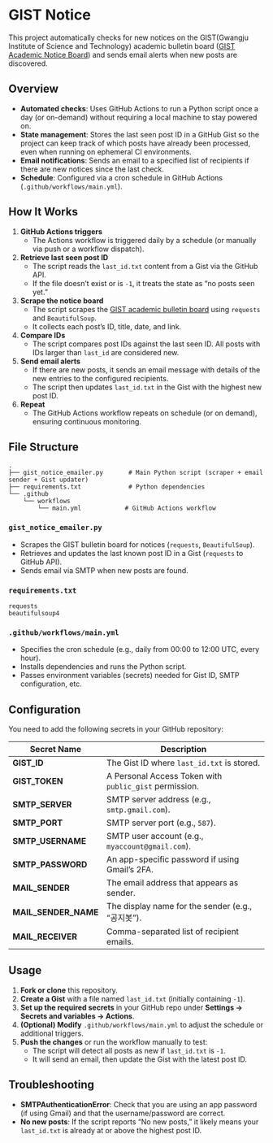 # GIST Notice

This project automatically checks for new notices on the GIST(Gwangju Institute of Science and Technology) academic bulletin board ([GIST Academic Notice Board](https://www.gist.ac.kr/kr/html/sub05/050209.html?mode=L)) and sends email alerts when new posts are discovered.

## Overview

- **Automated checks**: Uses GitHub Actions to run a Python script once a day (or on-demand) without requiring a local machine to stay powered on.
- **State management**: Stores the last seen post ID in a GitHub Gist so the project can keep track of which posts have already been processed, even when running on ephemeral CI environments.
- **Email notifications**: Sends an email to a specified list of recipients if there are new notices since the last check.  
- **Schedule**: Configured via a cron schedule in GitHub Actions (`.github/workflows/main.yml`).
   
## How It Works

1. **GitHub Actions triggers**  
   - The Actions workflow is triggered daily by a schedule (or manually via push or a workflow dispatch). 
2. **Retrieve last seen post ID**  
   - The script reads the `last_id.txt` content from a Gist via the GitHub API.  
   - If the file doesn’t exist or is `-1`, it treats the state as “no posts seen yet.”
3. **Scrape the notice board**  
   - The script scrapes the [GIST academic bulletin board](https://www.gist.ac.kr/kr/html/sub05/050209.html?mode=L) using `requests` and `BeautifulSoup`.
   - It collects each post’s ID, title, date, and link.
4. **Compare IDs**  
   - The script compares post IDs against the last seen ID. All posts with IDs larger than `last_id` are considered new.
5. **Send email alerts**  
   - If there are new posts, it sends an email message with details of the new entries to the configured recipients.  
   - The script then updates `last_id.txt` in the Gist with the highest new post ID.
6. **Repeat**  
   - The GitHub Actions workflow repeats on schedule (or on demand), ensuring continuous monitoring.

## File Structure

```
.
├── gist_notice_emailer.py       # Main Python script (scraper + email sender + Gist updater)
├── requirements.txt             # Python dependencies
└── .github
    └── workflows
        └── main.yml            # GitHub Actions workflow
```

### `gist_notice_emailer.py`
- Scrapes the GIST bulletin board for notices (`requests`, `BeautifulSoup`).
- Retrieves and updates the last known post ID in a Gist (`requests` to GitHub API).
- Sends email via SMTP when new posts are found.

### `requirements.txt`
```
requests
beautifulsoup4
```

### `.github/workflows/main.yml`
- Specifies the cron schedule (e.g., daily from 00:00 to 12:00 UTC, every hour).
- Installs dependencies and runs the Python script.
- Passes environment variables (secrets) needed for Gist ID, SMTP configuration, etc.

## Configuration

You need to add the following secrets in your GitHub repository:

| Secret Name       | Description                                   |
|-------------------|-----------------------------------------------|
| **GIST_ID**       | The Gist ID where `last_id.txt` is stored.    |
| **GIST_TOKEN**    | A Personal Access Token with `public_gist` permission. |
| **SMTP_SERVER**   | SMTP server address (e.g., `smtp.gmail.com`). |
| **SMTP_PORT**     | SMTP server port (e.g., `587`).               |
| **SMTP_USERNAME** | SMTP user account (e.g., `myaccount@gmail.com`).  |
| **SMTP_PASSWORD** | An app-specific password if using Gmail’s 2FA. |
| **MAIL_SENDER**   | The email address that appears as sender.     |
| **MAIL_SENDER_NAME** | The display name for the sender (e.g., “공지봇”). |
| **MAIL_RECEIVER** | Comma-separated list of recipient emails.     |

## Usage

1. **Fork or clone** this repository.
2. **Create a Gist** with a file named `last_id.txt` (initially containing `-1`).
3. **Set up the required secrets** in your GitHub repo under **Settings → Secrets and variables → Actions**.
4. **(Optional) Modify** `.github/workflows/main.yml` to adjust the schedule or additional triggers.
5. **Push the changes** or run the workflow manually to test:
   - The script will detect all posts as new if `last_id.txt` is `-1`.
   - It will send an email, then update the Gist with the latest post ID.

## Troubleshooting

- **SMTPAuthenticationError**: Check that you are using an app password (if using Gmail) and that the username/password are correct.
- **No new posts**: If the script reports “No new posts,” it likely means your `last_id.txt` is already at or above the highest post ID.
